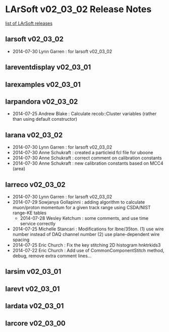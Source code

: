 LArSoft v02\_03\_02 Release Notes
======================================================================

[list of LArSoft releases](LArSoft_release_list)

larsoft v02\_03\_02
------------------------------------------

-   2014-07-30 Lynn Garren : for larsoft v02\_03\_02

lareventdisplay v02\_03\_01
----------------------------------------------------------

larexamples v02\_03\_01
--------------------------------------------------

larpandora v02\_03\_02
------------------------------------------------

-   2014-07-25 Andrew Blake : Calculate recob::Cluster variables (rather than using default constructor)

larana v02\_03\_02
----------------------------------------

-   2014-07-30 Lynn Garren : for larsoft v02\_03\_02
-   2014-07-30 Anne Schukraft : created a particleid fcl file for uboone
-   2014-07-30 Anne Schukraft : correct comment on calibration constants
-   2014-07-30 Anne Schukraft : new calibration constants based on MCC4 (area)

larreco v02\_03\_02
------------------------------------------

-   2014-07-30 Lynn Garren : for larsoft v02\_03\_02
-   2014-07-29 Sowjanya Gollapinni : adding algorithm to calculate muon/proton momentum for a given track range using CSDA/NIST range-KE tables
    -   2014-07-28 Wesley Ketchum : some comments, and use time service correctly
-   2014-07-25 Michelle Stancari : Modifications for lbne/35ton. (1) use wire number instead of DAQ channel number (2) use plane-dependent wire spacing
-   2014-07-25 Eric Church : Fix the key stitching 2D histogram hnktrkids3
-   2014-07-22 Eric Church : Add use of CommonComponentStitch method, debug, remove extra comment lines…

larsim v02\_03\_01
----------------------------------------

larevt v02\_03\_01
----------------------------------------

lardata v02\_03\_01
------------------------------------------

larcore v02\_03\_00
------------------------------------------
